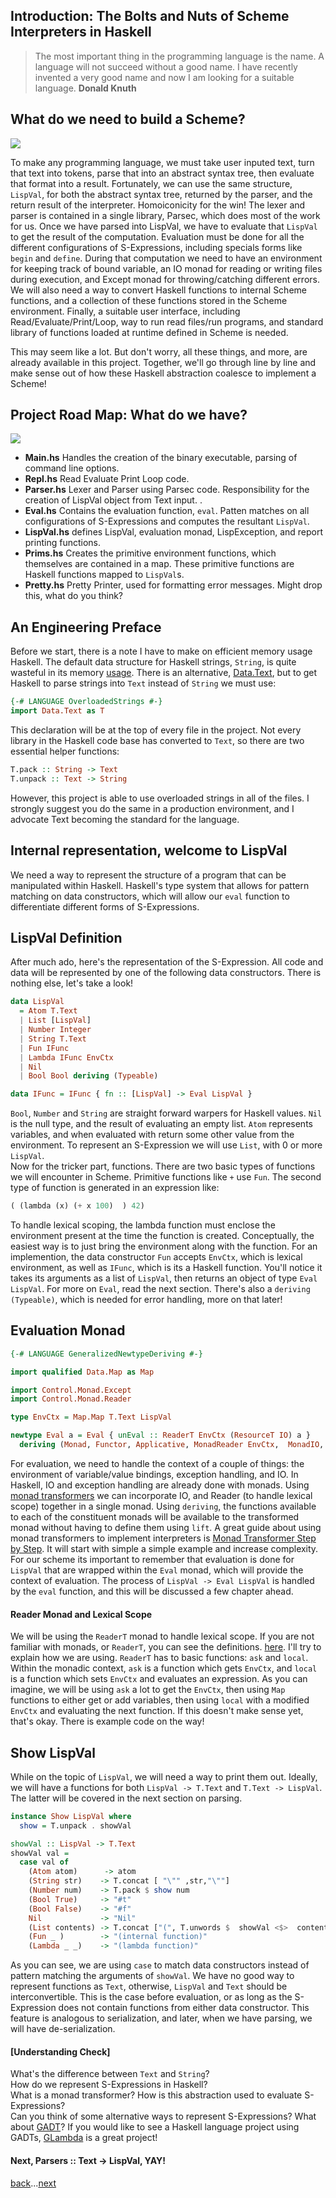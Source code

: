 Introduction: The Bolts and Nuts of Scheme Interpreters in Haskell
------------
> The most important thing in the programming language is the name. A language will not succeed without a good name. I have recently invented a very good name and now I am looking for a suitable language. **Donald Knuth**    




## What do we need to build a Scheme?

![](../img/WYAS-Lisp-Interpreter-Steps.png)    

To make any programming language, we must take user inputed text, turn that text into
tokens, parse that into an abstract syntax tree, then evaluate that format into a result.  Fortunately, we can use the same structure, `LispVal`, for both the abstract syntax tree, returned by the parser, and the return result of the interpreter.  Homoiconicity for the win! The lexer and parser is contained in a single library, Parsec, which does most of the work for us.  Once we have parsed into LispVal, we have to evaluate that `LispVal` to get the result of the computation. Evaluation must be done for all the different configurations of S-Expressions, including specials forms like `begin` and `define`. During that computation we need to have an environment for keeping track of bound variable, an IO monad for reading or writing files during execution, and Except monad for throwing/catching different errors.  We will also need a way to convert Haskell functions to internal Scheme functions, and a collection of these functions stored in the Scheme environment.  Finally, a suitable user interface, including Read/Evaluate/Print/Loop, way to run read files/run programs, and standard library of functions loaded at runtime defined in Scheme is needed.    

This may seem like a lot.  But don't worry, all these things, and more, are already available in this project.  Together, we'll go through line by line and make sense out of how these Haskell abstraction coalesce to implement a Scheme!    


## Project Road Map: What do we have?

![](../img/WYAS-Dependency-Tree.png)    

* **Main.hs**  Handles the creation of the binary executable, parsing of command line options.  
* **Repl.hs**    Read Evaluate Print Loop code.  
* **Parser.hs**    Lexer and Parser using Parsec code. Responsibility for the creation of LispVal object from Text input.  .
* **Eval.hs**    Contains the evaluation function, `eval`. Patten matches on all configurations of S-Expressions and computes the resultant `LispVal`.  
* **LispVal.hs**    defines LispVal, evaluation monad, LispException, and report printing functions.  
* **Prims.hs**    Creates the primitive environment functions, which themselves are contained in a map.  These primitive functions are Haskell functions mapped to `LispVal`s.
* **Pretty.hs**    Pretty Printer, used for formatting error messages. Might drop this, what do you think?  


## An Engineering Preface
Before we start, there is a note I have to make on efficient memory usage Haskell.  The default data structure for Haskell strings, `String`, is quite wasteful in its memory [usage](http://blog.johantibell.com/2011/06/memory-footprints-of-some-common-data.html).  There is an alternative, [Data.Text](https://hackage.haskell.org/package/text-1.2.2.1/docs/Data-Text.html), but to get Haskell to parse strings into `Text` instead of `String` we must use:  
```Haskell
{-# LANGUAGE OverloadedStrings #-}
import Data.Text as T
```
This declaration will be at the top of every file in the project. Not every library in the Haskell code base has converted to `Text`, so there are two essential helper functions:    
```Haskell
T.pack :: String -> Text
T.unpack :: Text -> String
```
However, this project is able to use overloaded strings in all of the files.  I strongly suggest you do the same in a production environment, and I advocate Text becoming the standard for the language.
## Internal representation, welcome to LispVal
We need a way to represent the structure of a program that can be manipulated within Haskell.  Haskell's type system that allows for pattern matching on data constructors, which will allow our `eval` function to differentiate different forms of S-Expressions.    

## LispVal Definition
After much ado, here's the representation of the S-Expression. All code and data will be represented by one of the following data constructors.  There is nothing else, let's take a look!     
```Haskell
data LispVal
  = Atom T.Text
  | List [LispVal]
  | Number Integer
  | String T.Text
  | Fun IFunc
  | Lambda IFunc EnvCtx
  | Nil
  | Bool Bool deriving (Typeable)

data IFunc = IFunc { fn :: [LispVal] -> Eval LispVal }
```
`Bool`, `Number` and  `String` are straight forward warpers for Haskell values.  `Nil` is the null type, and the result of evaluating an empty list.  `Atom` represents variables, and when evaluated with return some other value from the environment.  To represent an S-Expression we will use `List`, with 0 or more `LispVal`.    
Now for the tricker part, functions.  There are two basic types of functions we will encounter in Scheme.  Primitive functions like `+` use `Fun`.  The second type of function is generated in an expression like:
```Haskell
( (lambda (x) (+ x 100)  ) 42)
```
To handle lexical scoping, the lambda function must enclose the environment present at the time the function is created.  Conceptually, the easiest way is to just bring the environment along with the function.  For an implemention, the data constructor `Fun` accepts  `EnvCtx`, which is lexical environment, as well as `IFunc`, which is its a Haskell function.  You'll notice it takes its arguments as a list of `LispVal`, then returns an object of type `Eval LispVal`.  For more on `Eval`, read the next section.  There's also a `deriving (Typeable)`, which is needed for error handling, more on that later!           


## Evaluation Monad
```Haskell
{-# LANGUAGE GeneralizedNewtypeDeriving #-}

import qualified Data.Map as Map

import Control.Monad.Except
import Control.Monad.Reader

type EnvCtx = Map.Map T.Text LispVal

newtype Eval a = Eval { unEval :: ReaderT EnvCtx (ResourceT IO) a }
  deriving (Monad, Functor, Applicative, MonadReader EnvCtx,  MonadIO, MonadCatch, MonadThrow)

```

For evaluation, we need to handle the context of a couple of things: the environment of variable/value bindings, exception handling, and IO.  In Haskell, IO and exception handling are already done with monads.  Using [monad transformers](http://dev.stephendiehl.com/hask/#mtl-transformers) we can incorporate IO, and Reader (to handle lexical scope) together in a single monad.  Using `deriving`, the functions available to each of the constituent monads will be available to the transformed monad without having to define them using `lift`.  A great guide about using monad transformers to implement interpreters is [Monad Transformer Step by Step](../sources/Transformers.pdf).  It will start with simple a simple example and increase complexity.  For our scheme its important to remember that evaluation is done for `LispVal` that are wrapped within the `Eval` monad, which will provide the context of evaluation.  The process of `LispVal -> Eval LispVal` is handled by the `eval` function, and this will be discussed a few chapter ahead.    

#### Reader Monad and Lexical Scope

We will be using the `ReaderT` monad to handle lexical scope. If you are not familiar with monads, or `ReaderT`, you can see the definitions.  [here](http://dev.stephendiehl.com/hask/#reader-monad). I'll try to explain how we are using. `ReaderT` has to basic functions: `ask` and `local`.  Within the monadic context, `ask` is a function which gets `EnvCtx`, and `local` is a function which sets `EnvCtx` and evaluates an expression.  As you can imagine, we will be using `ask` a lot to get the `EnvCtx`, then using `Map` functions to either get or add variables, then using `local` with a modified `EnvCtx` and evaluating the next function.  If this doesn't make sense yet, that's okay.  There is example code on the way!


## Show LispVal
While on the topic of `LispVal`, we will need a way to print them out.  Ideally, we will have a functions for both `LispVal -> T.Text` and `T.Text -> LispVal`.  The latter will be covered in the next section on parsing.

```Haskell
instance Show LispVal where
  show = T.unpack . showVal

showVal :: LispVal -> T.Text
showVal val =
  case val of
    (Atom atom)      -> atom
    (String str)    -> T.concat [ "\"" ,str,"\""]
    (Number num)    -> T.pack $ show num
    (Bool True)     -> "#t"
    (Bool False)    -> "#f"
    Nil             -> "Nil"
    (List contents) -> T.concat ["(", T.unwords $  showVal <$>  contents, ")"]
    (Fun _ )        -> "(internal function)"
    (Lambda _ _)    -> "(lambda function)"
```
As you can see, we are using `case` to match data constructors instead of pattern matching the arguments of `showVal`.  We have no good way to represent functions as `Text`, otherwise, `LispVal` and `Text` should be interconvertible.  This is the case before evaluation, or as long as the S-Expression does not contain functions from either data constructor.  This feature is analogous to serialization, and later, when we have parsing, we will have de-serialization.         

#### [Understanding Check]
What's the difference between `Text` and `String`?    
How do we represent  S-Expressions in Haskell?     
What is a monad transformer? How is this abstraction used to evaluate S-Expressions?    
Can you think of some alternative ways to represent S-Expressions? What about [GADT](https://downloads.haskell.org/~ghc/6.6/docs/html/users_guide/gadt.html)? If you would like to see a Haskell language project using GADTs, [GLambda](https://github.com/goldfirere/glambda) is a great project!          


#### Next, Parsers :: Text -> LispVal, YAY!
[back](00_overview.md)...[next](02_parsing.md)
